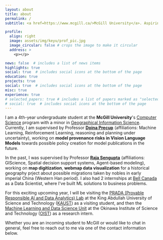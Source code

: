 ```yaml
---
layout: about
title: about
permalink: /
subtitle: <a href=https://www.mcgill.ca/>McGill University</a>. Aspiring Data Scientist | Undergraduate Research Assistant

profile:
  align: right
  image: assets/img/keyu/prof_pic.jpg
  image_circular: false # crops the image to make it circular
  address: >
    <p></p>

news: false  # includes a list of news items
highlights: true
social: true  # includes social icons at the bottom of the page
education: true
projects: true
social: true  # includes social icons at the bottom of the page
misc: true
experience: true
# selected_papers: true # includes a list of papers marked as "selected={true}"
# social: true  # includes social icons at the bottom of the page
---
```


I am a 4th-year undergraduate student at the **McGill University**'s [Computer Science](https://www.cs.mcgill.ca/) program with a minor in [Geographical Information Science](https://gic.geog.mcgill.ca/). Currently, I am supervised by Professor [**Doina Precup**](https://mila.quebec/en/person/doina-precup/) (affiliations: Machine Learning, Reinforcement Learning, reasoning and planning under uncertainty), working on **model provenance risks in Vision Language Models** towards possible policy creation for model publications in the future.

In the past, I was supervised by Professor [**Raja Sengupta**](https://tomlinson.lab.mcgill.ca/Sengupta/index.html) (affiliations: GIScience, Spatial decision support systems, Agent-based modeling), working on **map digitization**, **webmap data visualization** for a historical geography prject about possible migrations taken by nobles in early imperial China (Western Han period). I also had 2 internships at [Bell Canada](https://www.bell.ca/) as a Data Scientist, where I've built ML solutions to business problems.

For this exciting upcoming year, I will be visiting the [PRADA (Provable Responsible AI and Data Analytics) Lab](https://pradalab1.github.io/opening.html) at the King Abdullah University of Science and Technology ([KAUST](https://www.kaust.edu.sa/en/)) as a visiting student, and then the [Machine Learning and Data Science Unit](https://oist.mlds.jp/) at the Okinawa Institute of Science and Technology ([OIST](https://www.oist.jp/)) as a research intern.

Whether you are an incoming student to McGill or would like to chat in general, feel free to reach out to me via one of the contact information below.